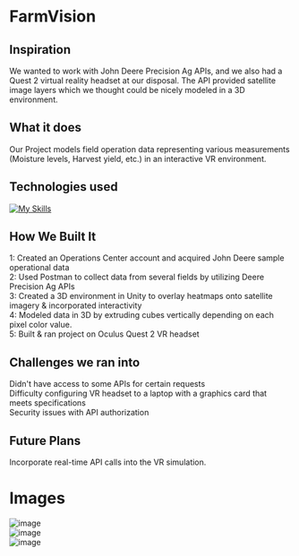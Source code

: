 # FarmVision

## Inspiration
We wanted to work with John Deere Precision Ag APIs, and we also had a Quest 2 virtual reality headset at our disposal. The API provided satellite image layers which we thought could be nicely modeled in a 3D environment.

## What it does
Our Project models field operation data representing various measurements (Moisture levels, Harvest yield, etc.) in an interactive VR environment.

## Technologies used
[![My Skills](https://skillicons.dev/icons?i=unity,cs,postman&theme=dark)](https://skillicons.dev)

## How We Built It
1: Created an Operations Center account and acquired John Deere sample operational data <br>
2: Used Postman to collect data from several fields by utilizing Deere Precision Ag APIs <br>
3: Created a 3D environment in Unity to overlay heatmaps onto satellite imagery & incorporated interactivity <br>
4: Modeled data in 3D by extruding cubes vertically depending on each pixel color value. <br>
5: Built & ran project on Oculus Quest 2 VR headset

## Challenges we ran into
Didn't have access to some APIs for certain requests <br>
Difficulty configuring VR headset to a laptop with a graphics card that meets specifications <br>
Security issues with API authorization

## Future Plans
Incorporate real-time API calls into the VR simulation.

# Images

![image](https://github.com/Nick-Hageman/FarmVision/assets/91706603/8ae215b1-9594-430c-b84e-12bccdb05f54)
<br>
![image](https://github.com/Nick-Hageman/FarmVision/assets/91706603/fea7882c-e2f9-4cc9-bebd-8c18c8977705)
<br>
![image](https://github.com/Nick-Hageman/FarmVision/assets/91706603/76cfeb28-23eb-4fdc-9da3-e32783292c6b)
